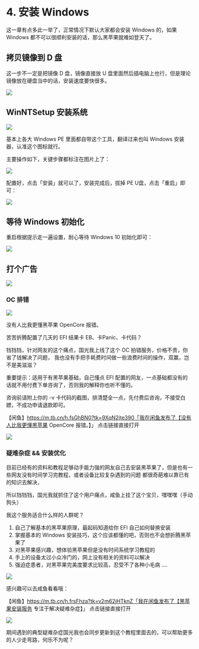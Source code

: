 # 4. 安装 Windows

这一章有点多此一举了，正常情况下默认大家都会安装 Windows 的，如果 Windows 都不可以很顺利安装的话，那么黑苹果就难如登天了。

## 拷贝镜像到 D 盘

这一步不一定是把镜像 D 盘，镜像直接放 U 盘里面然后插电脑上也行，但是理论镜像放在硬盘当中的话，安装速度要快很多。

![](https://image.3001.net/images/20210921/16322087074636.jpg) 

## WinNTSetup 安装系统

![](https://image.3001.net/images/20210921/16322088183096.jpg) 

基本上各大 Windows PE 里面都自带这个工具，翻译过来也叫 Windows 安装器，认准这个图标就行。

主要操作如下，关键步骤都标注在图片上了：

![](https://image.3001.net/images/20210921/16322090345480.jpg)  

配置好，点击「安装」就可以了，安装完成后，拔掉 PE U盘，点击「重启」即可：

![](https://image.3001.net/images/20210921/16322092702981.jpg) 

 ## 等待 Windows 初始化

重启根据提示走一遍设置，耐心等待 Windows 10 初始化即可：

![](https://image.3001.net/images/20210921/16322096568739.jpg)

## 打个广告

![](https://image.3001.net/images/20220505/16517231026626.jpg) 

### OC  排错

![](https://image.3001.net/images/20220505/16517225285995.jpg) 

没有人比我更懂黑苹果 OpenCore 报错。

苦苦折腾配置了几天的 EFI 结果卡 EB、卡Panic、卡代码？

铛铛铛，针对网友的这个痛点，国光我上线了这个 OC 拍错服务，价格不贵，你省了钱解决了问题， 我也没有手把手耗费时间做一些浪费时间的操作，双赢，岂不是美滋滋？

重要提示：适用于有黑苹果基础，自己懂点 EFI 配置的网友，一点基础都没有的话就不用付费下单咨询了，否则我的解释你也听不懂的。

咨询前请附上你的 -v 卡代码的截图，排清楚全一点，先付费后咨询，不接受白嫖，不成功申请退款即可。



【闲鱼】https://m.tb.cn/h.fsGhBN0?tk=9XqN2jte390「我在闲鱼发布了【没有人比我更懂黑苹果 OpenCore 报错。】」
点击链接直接打开



![](https://image.3001.net/images/20220505/16517223609381.jpg) 

### 疑难杂症 && 安装优化

目前已经有的资料和教程足够动手能力强的网友自己去安装黑苹果了，但是也有一些网友没有时间学习完教程，或者设备比较复杂遇到的问题
都很奇葩难以靠已有的知识去解决，

所以铛铛铛，国光我就抓住了这个用户痛点，咸鱼上挂了这个宝贝，嘿嘿嘿（手动狗头）

我这个服务适合什么样的人群呢？

1. 自己了解基本的黑苹果原理，最起码知道给你 EFI 自己如何替换安装
2. 掌握基本的 Windows 安装技巧，这个应该都懂的吧，否则也不会想折腾黑苹果了
3. 对黑苹果感兴趣，想体验黑苹果但是没有时间系统学习教程的
4. 手上的设备太过小众冷门的，网上没有相关的资料可以解决
5. 强迫症患者，对黑苹果完美度要求比较高，忍受不了各种小毛病
   ....

![](https://image.3001.net/images/20220319/16476611133376.png) 

感兴趣可以去咸鱼看看哦：

【闲鱼】https://m.tb.cn/h.frsFhza?tk=v2m62jHTknZ「我在闲鱼发布了【黑苹果安装服务 专注于解决疑难杂症】」
点击链接直接打开

![](https://image.3001.net/images/20220505/1651717727657.jpg) 

期间遇到的典型疑难杂症国光我也会同步更新到这个教程里面去的，可以帮助更多的人少走弯路，何乐不为呢？

